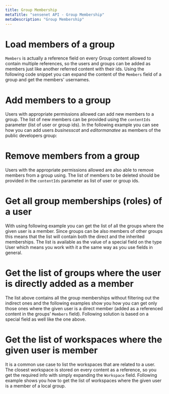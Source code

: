 ```yaml
---
title: Group Membership
metaTitle: "sensenet API - Group Membership"
metaDescription: "Group Membership"
---
```


# Load members of a group

`Members` is actually a reference field on every Group content allowed to contain multiple references, so the users and groups can be added as members just like another referred content with their ids. Using the following code snippet you can expand the content of the `Members` field of a group and get the members' usernames.

<tab category="users-and-groups" article="memberships" example="loadMembers" />

# Add members to a group

Users with appropriate permissions allowed can add new members to a group. The list of new members can be provided using the `contentIds` parameter (list of user or group ids). In the following example you can see how you can add users *businesscat* and *editormanatee* as members of the public developers group:

<tab category="users-and-groups" article="memberships" example="addMember" />

# Remove members from a group

Users with the appropriate permissions allowed are also able to remove members from a group using. The list of members to be deleted should be provided in the `contentIds` parameter as list of user or group ids.

<tab category="users-and-groups" article="memberships" example="removeMember" />

# Get all group memberships (roles) of a user

With using following example you can get the list of all the groups where the given user is a member. Since groups can be also members of other groups this means that the list will contain both the direct and the inherited memberships. The list is available as the value of a special field on the type User which means you work with it a the same way as you use fields in general.

<tab category="users-and-groups" article="memberships" example="allRoles" />

# Get the list of groups where the user is directly added as a member

The list above contains all the group memberships without filtering out the indirect ones and the following examples show you how you can get only those ones where the given user is a direct member (added as a referenced content in the groups' `Members` field). Following solution is based on a special field as well like the one above.

<tab category="users-and-groups" article="memberships" example="directRoles" />

# Get the list of workspaces where the given user is member

It is a common use case to list the workspaces that are related to a user. The closest workspace is stored on every content as a reference, so you get the required info with simply expanding the `Workspace` field. Following example shows you how to get the list of workspaces where the given user is a member of a local group.

<tab category="users-and-groups" article="memberships" example="workspaceMembers" />
